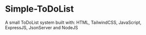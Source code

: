 # Simple-ToDoList
A small ToDoList system built with: HTML, TailwindCSS, JavaScript, ExpressJS, JsonServer and NodeJS
